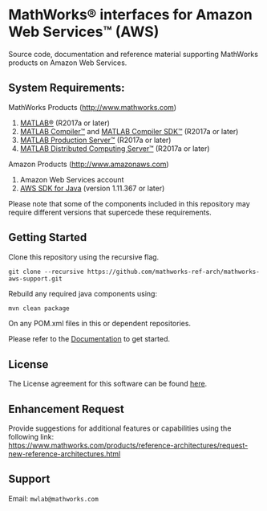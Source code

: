 # MathWorks® interfaces for Amazon Web Services™ (AWS)

Source code, documentation and reference material supporting MathWorks products on Amazon Web Services.

## System Requirements:
MathWorks Products (http://www.mathworks.com)

1. [MATLAB®](https://www.mathworks.com/products/matlab.html) (R2017a or later)
2. [MATLAB Compiler™](https://www.mathworks.com/products/compiler.html) and [MATLAB Compiler SDK™](https://www.mathworks.com/products/matlab-compiler-sdk.html) (R2017a or later)
3. [MATLAB Production Server™](https://www.mathworks.com/products/matlab-production-server.html) (R2017a or later)
4. [MATLAB Distributed Computing Server™](https://www.mathworks.com/products/distriben.html) (R2017a or later)

Amazon Products (http://www.amazonaws.com)

1. Amazon Web Services account
2. [AWS SDK for Java](https://aws.amazon.com/sdk-for-java/) (version 1.11.367 or later)

Please note that some of the components included in this repository may require
different versions that supercede these requirements.

## Getting Started
Clone this repository using the recursive flag.
```
git clone --recursive https://github.com/mathworks-ref-arch/mathworks-aws-support.git
```

Rebuild any required java components using:

```bash
mvn clean package
```
On any POM.xml files in this or dependent repositories.

Please refer to the [Documentation](Documentation/README.md) to get started.

## License
The License agreement for this software can be found [here](LICENSE.TXT).    

## Enhancement Request
Provide suggestions for additional features or capabilities using the following link:   
https://www.mathworks.com/products/reference-architectures/request-new-reference-architectures.html

## Support
Email: `mwlab@mathworks.com`     


